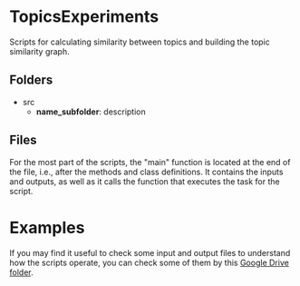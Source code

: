# TopicsExperiments

Scripts for calculating similarity between topics and building the topic similarity graph.

## Folders

* src
    * **name_subfolder**: description


## Files

For the most part of the scripts, the "main" function is located at the end of the file, i.e., after the methods and class definitions. It contains the inputs and outputs, as well as it calls the function that executes the task for the script.

# Examples

If you may find it useful to check some input and output files to understand how the scripts operate, you can check some of them by this [Google Drive folder](https://drive.google.com/drive/folders/1LivGb9Nddbl2FByLqq6yPezBHxRzfBpT?usp=sharing).